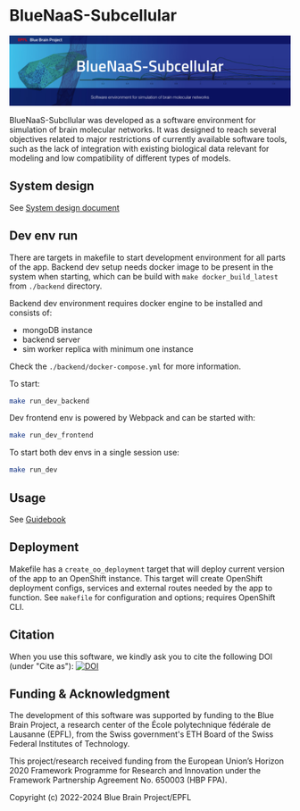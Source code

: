 # BlueNaaS-Subcellular

<img alt="eFEL Banner" src="https://github.com/BlueBrain/BlueNaaS-Subcellular/blob/main/BPP-BlueNaaS-Subcellular-Github.jpg" width="800"/>

BlueNaaS-Subcllular was developed as a software environment for
simulation of brain molecular networks.
It was designed to reach several objectives related to major restrictions of currently available
software tools, such as the lack of integration with existing biological data relevant for modeling
and low compatibility of different types of models.

## System design

See [System design document](SYSTEM-DESIGN.md)

## Dev env run

There are targets in makefile to start development environment for all parts of the app.
Backend dev setup needs docker image to be present in the system when starting, which can
be build with `make docker_build_latest` from `./backend` directory.

Backend dev environment requires docker engine to be installed and consists of:

- mongoDB instance
- backend server
- sim worker replica with minimum one instance

Check the `./backend/docker-compose.yml` for more information.

To start:

```bash
make run_dev_backend
```

Dev frontend env is powered by Webpack and can be started with:

```bash
make run_dev_frontend
```

To start both dev envs in a single session use:

```bash
make run_dev
```

## Usage

See [Guidebook](https://subcellular-bsp-epfl.apps.hbp.eu/static/docs.html)

## Deployment

Makefile has a `create_oo_deployment` target that will deploy current version of the app to an
OpenShift instance. This target will create OpenShift deployment configs, services and external
routes needed by the app to function.
See `makefile` for configuration and options; requires OpenShift CLI.

## Citation

When you use this software, we kindly ask you to cite the following DOI (under "Cite as"):
[![DOI](https://zenodo.org/badge/537068186.svg)](https://zenodo.org/badge/latestdoi/537068186)




## Funding & Acknowledgment

The development of this software was supported by funding to the Blue Brain Project, a research center of the École polytechnique fédérale de Lausanne (EPFL), from the Swiss government's ETH Board of the Swiss Federal Institutes of Technology.

This  project/research  received  funding  from  the  European  Union’s  Horizon  2020  Framework  Programme  for  Research  and  Innovation  under  the  Framework  Partnership  Agreement  No.  650003  (HBP FPA).

Copyright (c) 2022-2024 Blue Brain Project/EPFL
